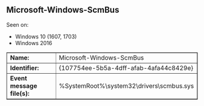 ## Microsoft-Windows-ScmBus

Seen on:
* Windows 10 (1607, 1703)
* Windows 2016

<table border="1" class="docutils">
  <tbody>
    <tr>
      <td><b>Name:</b></td>
      <td>Microsoft-Windows-ScmBus</td>
    </tr>
    <tr>
      <td><b>Identifier:</b></td>
      <td>{107754ee-5b5a-4dff-afab-4afa44c8429e}</td>
    </tr>
    <tr>
      <td><b>Event message file(s):</b></td>
      <td>%SystemRoot%\system32\drivers\scmbus.sys</td>
    </tr>
  </tbody>
</table>

&nbsp;


